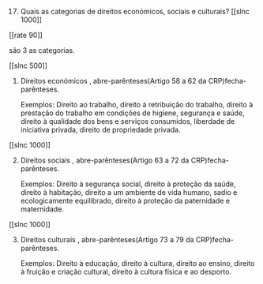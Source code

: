 17. Quais as categorias de direitos económicos, sociais e culturais?
[[slnc 1000]]

[[rate 90]]


são 3 as categorias.

[[slnc 500]]


1) Direitos económicos , abre-parênteses(Artigo 58 a 62 da CRP)fecha-parênteses.

    Exemplos: Direito ao trabalho, direito à retribuição do trabalho, direito à prestação do trabalho em condições de higiene, segurança e saúde, direito à qualidade dos bens e serviços consumidos, liberdade de iniciativa privada, direito de propriedade privada.

[[slnc 1000]]


2) Direitos sociais , abre-parênteses(Artigo 63 a 72 da CRP)fecha-parênteses.

    Exemplos: Direito à segurança social, direito à proteção da saúde, direito à habitação, direito a um ambiente de vida humano, sadio e ecologicamente equilibrado, direito à proteção da paternidade e maternidade.

[[slnc 1000]]


3) Direitos culturais , abre-parênteses(Artigo 73 a 79 da CRP)fecha-parênteses.

    Exemplos: Direito à educação, direito à cultura, direito ao ensino, direito à fruição e criação cultural, direito à cultura física e ao desporto.

